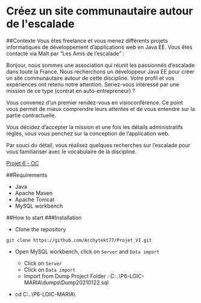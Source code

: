 # Créez un site communautaire autour de l'escalade

##Contexte
Vous êtes freelance et vous menez différents projets informatiques de développement d’applications web en Java EE. Vous êtes contacté via Malt par “Les Amis de l’escalade” :

Bonjour, nous sommes une association qui réunit les passionnés d’escalade dans toute la France. Nous recherchons un développeur Java EE pour créer un site communautaire autour de cette discipline. Votre profil et vos expériences ont retenu notre attention. Seriez-vous intéressé par une mission de ce type (contrat en auto-entrepreneur) ?

Vous convenez d’un premier rendez-vous en visioconférence. Ce point vous permet de mieux comprendre leurs attentes et de vous entendre sur la partie contractuelle.

Vous décidez d’accepter la mission et une fois les détails administratifs réglés, vous vous penchez sur la conception de l’application web.

Par souci du détail, vous réalisez quelques recherches sur l’escalade pour vous familiariser avec le vocabulaire de la discipline.

[Projet 6 - OC](https://openclassrooms.com/fr/paths/88/projects/128/assignment)

##Requirements

* Java
* Apache Maven
* Apache Tomcat
* MySQL workbench


##How to start
###Installation

* Clone the repository

`git clone https://github.com/Archytekt77/Projet_VI.git`

* Open MySQL workbench, click on `Server` and `Data import`
    * Click on `Server`
    * Click on `Data import`
    * Import from Dump Project Folder : C:..\P6-LOIC-MARIA\dumps\Dump20210122.sql
    
* cd C:..\P6-LOIC-MARIA\
